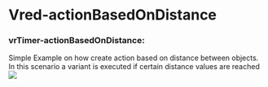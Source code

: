 # Vred-actionBasedOnDistance

### vrTimer-actionBasedOnDistance:
Simple Example on how create action based on distance between objects. In this scenario a variant is executed if certain distance values are reached
![](vrTimer-actionBasedOndistance.gif)

